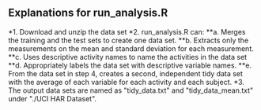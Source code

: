 ## Explanations for run_analysis.R
*1. Download and unzip the data set
*2. run_analysis.R can: 
**a. Merges the training and the test sets to create one data set.
**b. Extracts only the measurements on the mean and standard deviation for each measurement. 
**c. Uses descriptive activity names to name the activities in the data set
**d. Appropriately labels the data set with descriptive variable names. 
**e. From the data set in step 4, creates a second, independent tidy data set with the average of each variable for each activity and each subject.
*3. The output data sets are named as "tidy_data.txt" and "tidy_data_mean.txt" under "./UCI HAR Dataset".
